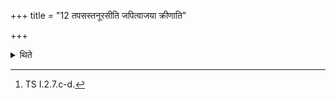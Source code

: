 +++
title = "12 तपसस्तनूरसीति जपित्वाजया क्रीणाति"

+++

<details><summary>थिते</summary>

12. Having muttered tapasastanūrasi...[^1] he purchases (the Soma) for a she goat.  


[^1]: TS I.2.7.c-d. 
</details>
